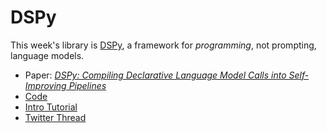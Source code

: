 # DSPy

This week's library is [DSPy](https://github.com/stanfordnlp/dspy), a framework for *programming*, not prompting, language models.

* Paper: [*DSPy: Compiling Declarative Language Model Calls into Self-Improving Pipelines*](https://arxiv.org/abs/2310.03714)
* [Code](https://github.com/stanfordnlp/dspy)
* [Intro Tutorial](https://github.com/stanfordnlp/dspy/blob/main/intro.ipynb)
* [Twitter Thread](https://twitter.com/lateinteraction/status/1617953413576425472)
